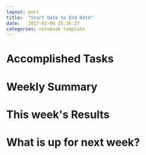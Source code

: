 ```yaml
---
layout: post
title:  "Start Date to End Date"
date:   2017-02-06 15:36:27
categories: notebook template
---
```


# Accomplished Tasks

# Weekly Summary

# This week's Results

# What is up for next week?
